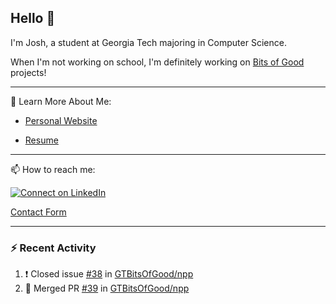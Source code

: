 ## Hello 👋

I'm Josh, a student at Georgia Tech majoring in Computer Science.

When I'm not working on school, I'm definitely working on [Bits of Good](https://bitsofgood.org) projects!

---

📖 Learn More About Me:

* [Personal Website](https://mcfarl.in)

* [Resume](https://www.dropbox.com/s/xak4fdv0h2ghhhy/JoshuaMcFarlin_Resume.pdf?dl=0)

---

📫 How to reach me:

[![Connect on LinkedIn](https://img.shields.io/badge/--linkedin?label=LinkedIn&logo=LinkedIn&style=social)](https://www.linkedin.com/in/joshmcfarlin)

[Contact Form](https://mcfarl.in/contact)

---

### :zap: Recent Activity

<!--START_SECTION:activity-->
1. ❗️ Closed issue [#38](https://github.com/GTBitsOfGood/npp/issues/38) in [GTBitsOfGood/npp](https://github.com/GTBitsOfGood/npp)
2. 🎉 Merged PR [#39](https://github.com/GTBitsOfGood/npp/pull/39) in [GTBitsOfGood/npp](https://github.com/GTBitsOfGood/npp)
<!--END_SECTION:activity-->
